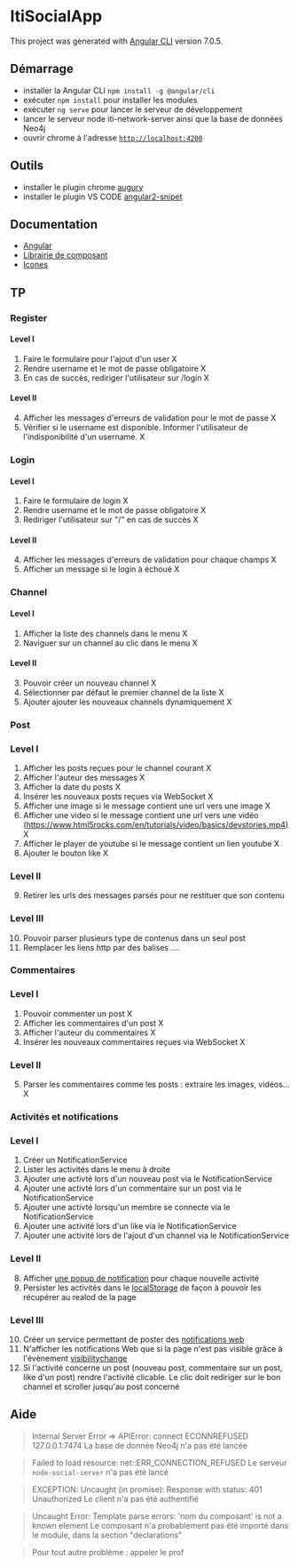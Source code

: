 # ItiSocialApp

This project was generated with [Angular CLI](https://github.com/angular/angular-cli) version 7.0.5.

## Démarrage
- installer la Angular CLI `npm install -g @angular/cli`
- exécuter `npm install` pour installer les modules
- exécuter `ng serve` pour lancer le serveur de développement
- lancer le serveur node iti-network-server ainsi que la base de données Neo4j
- ouvrir chrome à l'adresse [`http://localhost:4200`](http://localhost:4200)

## Outils
- installer le plugin chrome [augury](https://chrome.google.com/webstore/detail/augury/elgalmkoelokbchhkhacckoklkejnhcd)
- installer le plugin VS CODE [angular2-snipet](https://marketplace.visualstudio.com/items?itemName=johnpapa.Angular2)

## Documentation
- [Angular](https://angular.io/docs)
- [Librairie de composant](https://ng.ant.design/docs/introduce/en)
- [Icones](https://fontawesome.com/icons?d=gallery&m=free)

## TP

### Register

#### Level I

1. Faire le formulaire pour l'ajout d'un user X
2. Rendre username et le mot de passe obligatoire X
3. En cas de succès, rediriger l'utilisateur sur /login X

#### Level II
4. Afficher les messages d'erreurs de validation pour le mot de passe X
5. Vérifier si le username est disponible. Informer l'utilisateur de l'indisponibilité d'un username. X


### Login

#### Level I

1. Faire le formulaire de login X
2. Rendre username et le mot de passe obligatoire X
3. Rediriger l'utilisateur sur "/" en cas de succès X

#### Level II

4. Afficher les messages d'erreurs de validation pour chaque champs X
5. Afficher un message si le login à échoué X


### Channel

#### Level I

1. Afficher la liste des channels dans le menu X
2. Naviguer sur un channel au clic dans le menu X

#### Level II

3. Pouvoir créer un nouveau channel X
4. Sélectionner par défaut le premier channel de la liste X
5. Ajouter ajouter les nouveaux channels dynamiquement X

### Post

### Level I

1. Afficher les posts reçues pour le channel courant X
2. Afficher l'auteur des messages X
3. Afficher la date du posts X
4. Insérer les nouveaux posts reçues via WebSocket X
5. Afficher une image si le message contient une url vers une image X
6. Afficher une video si le message contient une url vers une vidéo (https://www.html5rocks.com/en/tutorials/video/basics/devstories.mp4) X
7. Afficher le player de youtube si le message contient un lien youtube X
8. Ajouter le bouton like X

### Level II
9. Retirer les urls des messages parsés pour ne restituer que son contenu

### Level III
10. Pouvoir parser plusieurs type de contenus dans un seul post
11. Remplacer les liens http par des balises <a>...</a>.

### Commentaires

### Level I
1. Pouvoir commenter un post X
2. Afficher les commentaires d'un post  X
3. Afficher l'auteur du commentaires X
4. Insérer les nouveaux commentaires reçues via WebSocket X

### Level II
5. Parser les commentaires comme les posts : extraire les images, vidéos... X

### Activités et notifications 

### Level I
1. Créer un NotificationService
2. Lister les activités dans le menu à droite
3. Ajouter une activté lors d'un nouveau post via le NotificationService
4. Ajouter une activté lors d'un commentaire sur un post via le NotificationService
5. Ajouter une activté lorsqu'un membre se connecte via le NotificationService
6. Ajouter une activité lors d'un like via le NotificationService
7. Ajouter une activité lors de l'ajout d'un channel via le NotificationService

### Level II
8. Afficher [une popup de notification](https://ng.ant.design/components/notification/en) pour chaque nouvelle activité
9. Persister les activités dans le [localStorage](https://developer.mozilla.org/fr/docs/Web/API/Window/localStorage) de façon à pouvoir les récupérer au realod de la page

### Level III
10. Créer un service permettant de poster des [notifications web](https://developer.mozilla.org/fr/docs/Web/API/notification/Using_Web_Notifications) 
11. N'afficher les notifications Web que si la page n'est pas visible grâce à l'évènement [visibilitychange](https://developer.mozilla.org/en-US/docs/Web/Events/visibilitychange)
12. Si l'activité concerne un post (nouveau post, commentaire sur un post, like d'un post) rendre l'activité clicable. 
Le clic doit rediriger sur le bon channel et scroller jusqu'au post concerné

## Aide 

> Internal Server Error => APIError: connect ECONNREFUSED 127.0.0.1:7474
La base de donnée Neo4j n'a pas été lancée

> Failed to load resource: net::ERR_CONNECTION_REFUSED
Le serveur ```node-social-server``` n'a pas été lancé

> EXCEPTION: Uncaught (in promise): Response with status: 401 Unauthorized
Le client n'a pas été authentifié

> Uncaught Error: Template parse errors: 'nom du composant' is not a known element
Le composant n'a probablement pas été importé dans le module, dans la section "declarations"

> Pour tout autre problème : appeler le prof
